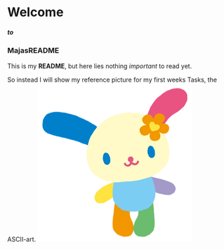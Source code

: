 
# Welcome
##### to 
### MajasREADME

This is my **README**, but here lies nothing *important* to read yet.

So instead I will show my reference picture for my first weeks Tasks, the ASCII-art.
![Image](Usahana.webp)

